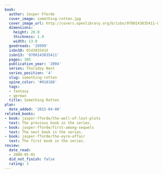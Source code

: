 ```yaml
---
book:
  author: Jasper Fforde
  cover_image: something-rotten.jpg
  cover_image_url: http://covers.openlibrary.org/b/isbn/9780143035411-L.jpg
  dimensions:
    height: 20.0
    thickness: 1.9
    width: 13.0
  goodreads: '26999'
  isbn10: 014303541X
  isbn13: '9780143035411'
  pages: 385
  publication_year: '2004'
  series: Thursday Next
  series_position: '4'
  slug: something-rotten
  spine_color: '#918188'
  tags:
  - fantasy
  - german
  title: Something Rotten
plan:
  date_added: '2015-04-08'
related_books:
- book: jasper-fforde/the-well-of-lost-plots
  text: The previous book in the series.
- book: jasper-fforde/first-among-sequels
  text: The next book in the series.
- book: jasper-fforde/the-eyre-affair
  text: The first book in the series.
review:
  date_read:
  - 2008-05-01
  did_not_finish: false
  rating: 3
---
```

